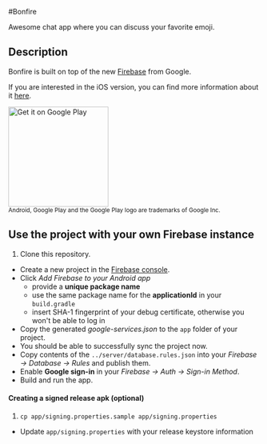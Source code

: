 #Bonfire

Awesome chat app where you can discuss your favorite emoji.

## Description

Bonfire is built on top of the new [Firebase][1] from Google.

If you are interested in the iOS version, you can find more information about it [here][2].

<a href="https://play.google.com/store/apps/details?id=com.novoda.bonfire&amp;utm_source=global_co&amp;utm_medium=prtnr&amp;utm_content=Mar2515&amp;utm_campaign=PartBadge&amp;pcampaignid=MKT-Other-global-all-co-prtnr-py-PartBadge-Mar2515-1" style="border: 0 none;"><img width="200" style="vertical-align:middle;text-decoration: none;" alt="Get it on Google Play" src="https://play.google.com/intl/en_us/badges/images/generic/en_badge_web_generic.png"></a>
<br/>
<sub>Android, Google Play and the Google Play logo are trademarks of Google Inc.</sub>

## Use the project with your own Firebase instance

1. Clone this repository.
- Create a new project in the [Firebase console][3].
- Click *Add Firebase to your Android app*
  * provide a **unique package name**
  * use the same package name for the **applicationId** in your `build.gradle`
  * insert SHA-1 fingerprint of your debug certificate, otherwise you won't be able to log in
- Copy the generated *google-services.json* to the `app` folder of your project.
- You should be able to successfully sync the project now.
- Copy contents of the `../server/database.rules.json` into your *Firebase -> Database -> Rules* and publish them.
- Enable **Google sign-in** in your *Firebase -> Auth -> Sign-in Method*.
- Build and run the app.

#### Creating a signed release apk (optional)

1. `cp app/signing.properties.sample app/signing.properties`
- Update `app/signing.properties` with your release keystore information

[1]: https://firebase.google.com/
[2]: /ios
[3]: https://console.firebase.google.com
